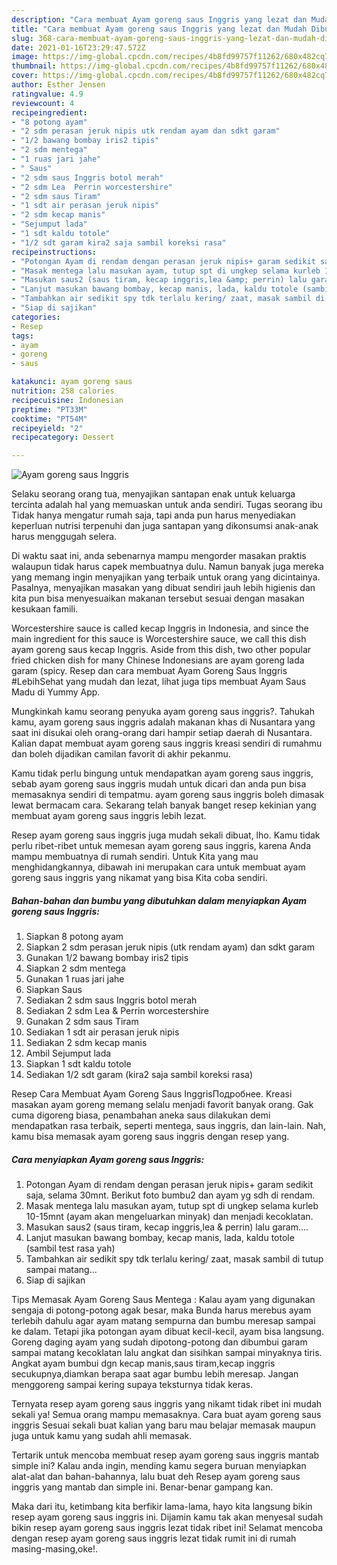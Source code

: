 ```yaml
---
description: "Cara membuat Ayam goreng saus Inggris yang lezat dan Mudah Dibuat"
title: "Cara membuat Ayam goreng saus Inggris yang lezat dan Mudah Dibuat"
slug: 368-cara-membuat-ayam-goreng-saus-inggris-yang-lezat-dan-mudah-dibuat
date: 2021-01-16T23:29:47.572Z
image: https://img-global.cpcdn.com/recipes/4b8fd99757f11262/680x482cq70/ayam-goreng-saus-inggris-foto-resep-utama.jpg
thumbnail: https://img-global.cpcdn.com/recipes/4b8fd99757f11262/680x482cq70/ayam-goreng-saus-inggris-foto-resep-utama.jpg
cover: https://img-global.cpcdn.com/recipes/4b8fd99757f11262/680x482cq70/ayam-goreng-saus-inggris-foto-resep-utama.jpg
author: Esther Jensen
ratingvalue: 4.9
reviewcount: 4
recipeingredient:
- "8 potong ayam"
- "2 sdm perasan jeruk nipis utk rendam ayam dan sdkt garam"
- "1/2 bawang bombay iris2 tipis"
- "2 sdm mentega"
- "1 ruas jari jahe"
- " Saus"
- "2 sdm saus Inggris botol merah"
- "2 sdm Lea  Perrin worcestershire"
- "2 sdm saus Tiram"
- "1 sdt air perasan jeruk nipis"
- "2 sdm kecap manis"
- "Sejumput lada"
- "1 sdt kaldu totole"
- "1/2 sdt garam kira2 saja sambil koreksi rasa"
recipeinstructions:
- "Potongan Ayam di rendam dengan perasan jeruk nipis+ garam sedikit saja, selama 30mnt. Berikut foto bumbu2 dan ayam yg sdh di rendam."
- "Masak mentega lalu masukan ayam, tutup spt di ungkep selama kurleb 10-15mnt (ayam akan mengeluarkan minyak) dan menjadi kecoklatan."
- "Masukan saus2 (saus tiram, kecap inggris,lea &amp; perrin) lalu garam...."
- "Lanjut masukan bawang bombay, kecap manis, lada, kaldu totole (sambil test rasa yah)"
- "Tambahkan air sedikit spy tdk terlalu kering/ zaat, masak sambil di tutup sampai matang..."
- "Siap di sajikan"
categories:
- Resep
tags:
- ayam
- goreng
- saus

katakunci: ayam goreng saus 
nutrition: 258 calories
recipecuisine: Indonesian
preptime: "PT33M"
cooktime: "PT54M"
recipeyield: "2"
recipecategory: Dessert

---
```



![Ayam goreng saus Inggris](https://img-global.cpcdn.com/recipes/4b8fd99757f11262/680x482cq70/ayam-goreng-saus-inggris-foto-resep-utama.jpg)

Selaku seorang orang tua, menyajikan santapan enak untuk keluarga tercinta adalah hal yang memuaskan untuk anda sendiri. Tugas seorang ibu Tidak hanya mengatur rumah saja, tapi anda pun harus menyediakan keperluan nutrisi terpenuhi dan juga santapan yang dikonsumsi anak-anak harus menggugah selera.

Di waktu  saat ini, anda sebenarnya mampu mengorder masakan praktis walaupun tidak harus capek membuatnya dulu. Namun banyak juga mereka yang memang ingin menyajikan yang terbaik untuk orang yang dicintainya. Pasalnya, menyajikan masakan yang dibuat sendiri jauh lebih higienis dan kita pun bisa menyesuaikan makanan tersebut sesuai dengan masakan kesukaan famili. 

Worcestershire sauce is called kecap Inggris in Indonesia, and since the main ingredient for this sauce is Worcestershire sauce, we call this dish ayam goreng saus kecap Inggris. Aside from this dish, two other popular fried chicken dish for many Chinese Indonesians are ayam goreng lada garam (spicy. Resep dan cara membuat Ayam Goreng Saus Inggris #LebihSehat yang mudah dan lezat, lihat juga tips membuat Ayam Saus Madu di Yummy App.

Mungkinkah kamu seorang penyuka ayam goreng saus inggris?. Tahukah kamu, ayam goreng saus inggris adalah makanan khas di Nusantara yang saat ini disukai oleh orang-orang dari hampir setiap daerah di Nusantara. Kalian dapat membuat ayam goreng saus inggris kreasi sendiri di rumahmu dan boleh dijadikan camilan favorit di akhir pekanmu.

Kamu tidak perlu bingung untuk mendapatkan ayam goreng saus inggris, sebab ayam goreng saus inggris mudah untuk dicari dan anda pun bisa memasaknya sendiri di tempatmu. ayam goreng saus inggris boleh dimasak lewat bermacam cara. Sekarang telah banyak banget resep kekinian yang membuat ayam goreng saus inggris lebih lezat.

Resep ayam goreng saus inggris juga mudah sekali dibuat, lho. Kamu tidak perlu ribet-ribet untuk memesan ayam goreng saus inggris, karena Anda mampu membuatnya di rumah sendiri. Untuk Kita yang mau menghidangkannya, dibawah ini merupakan cara untuk membuat ayam goreng saus inggris yang nikamat yang bisa Kita coba sendiri.

<!--inarticleads1-->

##### Bahan-bahan dan bumbu yang dibutuhkan dalam menyiapkan Ayam goreng saus Inggris:

1. Siapkan 8 potong ayam
1. Siapkan 2 sdm perasan jeruk nipis (utk rendam ayam) dan sdkt garam
1. Gunakan 1/2 bawang bombay iris2 tipis
1. Siapkan 2 sdm mentega
1. Gunakan 1 ruas jari jahe
1. Siapkan  Saus
1. Sediakan 2 sdm saus Inggris botol merah
1. Sediakan 2 sdm Lea &amp; Perrin worcestershire
1. Gunakan 2 sdm saus Tiram
1. Sediakan 1 sdt air perasan jeruk nipis
1. Sediakan 2 sdm kecap manis
1. Ambil Sejumput lada
1. Siapkan 1 sdt kaldu totole
1. Sediakan 1/2 sdt garam (kira2 saja sambil koreksi rasa)


Resep Cara Membuat Ayam Goreng Saus InggrisПодробнее. Kreasi masakan ayam goreng memang selalu menjadi favorit banyak orang. Gak cuma digoreng biasa, penambahan aneka saus dilakukan demi mendapatkan rasa terbaik, seperti mentega, saus inggris, dan lain-lain. Nah, kamu bisa memasak ayam goreng saus inggris dengan resep yang. 

<!--inarticleads2-->

##### Cara menyiapkan Ayam goreng saus Inggris:

1. Potongan Ayam di rendam dengan perasan jeruk nipis+ garam sedikit saja, selama 30mnt. Berikut foto bumbu2 dan ayam yg sdh di rendam.
1. Masak mentega lalu masukan ayam, tutup spt di ungkep selama kurleb 10-15mnt (ayam akan mengeluarkan minyak) dan menjadi kecoklatan.
1. Masukan saus2 (saus tiram, kecap inggris,lea &amp; perrin) lalu garam....
1. Lanjut masukan bawang bombay, kecap manis, lada, kaldu totole (sambil test rasa yah)
1. Tambahkan air sedikit spy tdk terlalu kering/ zaat, masak sambil di tutup sampai matang...
1. Siap di sajikan


Tips Memasak Ayam Goreng Saus Mentega : Kalau ayam yang digunakan sengaja di potong-potong agak besar, maka Bunda harus merebus ayam terlebih dahulu agar ayam matang sempurna dan bumbu meresap sampai ke dalam. Tetapi jika potongan ayam dibuat kecil-kecil, ayam bisa langsung. Goreng daging ayam yang sudah dipotong-potong dan dibumbui garam sampai matang kecoklatan lalu angkat dan sisihkan sampai minyaknya tiris. Angkat ayam bumbui dgn kecap manis,saus tiram,kecap inggris secukupnya,diamkan berapa saat agar bumbu lebih meresap. Jangan menggoreng sampai kering supaya teksturnya tidak keras. 

Ternyata resep ayam goreng saus inggris yang nikamt tidak ribet ini mudah sekali ya! Semua orang mampu memasaknya. Cara buat ayam goreng saus inggris Sesuai sekali buat kalian yang baru mau belajar memasak maupun juga untuk kamu yang sudah ahli memasak.

Tertarik untuk mencoba membuat resep ayam goreng saus inggris mantab simple ini? Kalau anda ingin, mending kamu segera buruan menyiapkan alat-alat dan bahan-bahannya, lalu buat deh Resep ayam goreng saus inggris yang mantab dan simple ini. Benar-benar gampang kan. 

Maka dari itu, ketimbang kita berfikir lama-lama, hayo kita langsung bikin resep ayam goreng saus inggris ini. Dijamin kamu tak akan menyesal sudah bikin resep ayam goreng saus inggris lezat tidak ribet ini! Selamat mencoba dengan resep ayam goreng saus inggris lezat tidak rumit ini di rumah masing-masing,oke!.

